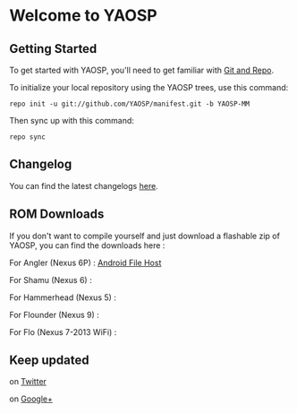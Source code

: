 Welcome to YAOSP
================


Getting Started
---------------

To get started with YAOSP, you'll need to get familiar with
[Git and Repo](http://source.android.com/source/requirements.html).


To initialize your local repository using the YAOSP trees, use this command:

	repo init -u git://github.com/YAOSP/manifest.git -b YAOSP-MM


Then sync up with this command:

	repo sync



Changelog
---------

You can find the latest changelogs [here](https://github.com/YAOSP/changelog/blob/YAOSP-MM/changelog/YAOSP-M_Changelog.txt).



ROM Downloads
-------------

If you don't want to compile yourself and just download a flashable zip of
YAOSP, you can find the downloads here :

For Angler (Nexus 6P) : [Android File Host](https://www.androidfilehost.com/?w=files&flid=45668)

For Shamu (Nexus 6) : <not available yet>

For Hammerhead (Nexus 5) : <not available yet>

For Flounder (Nexus 9) : <not available yet>

For Flo (Nexus 7-2013 WiFi) : <not available yet>



Keep updated
------------

on [Twitter](https://twitter.com/yank555lu)

on [Google+](https://plus.google.com/u/0/112534316917164554045)
